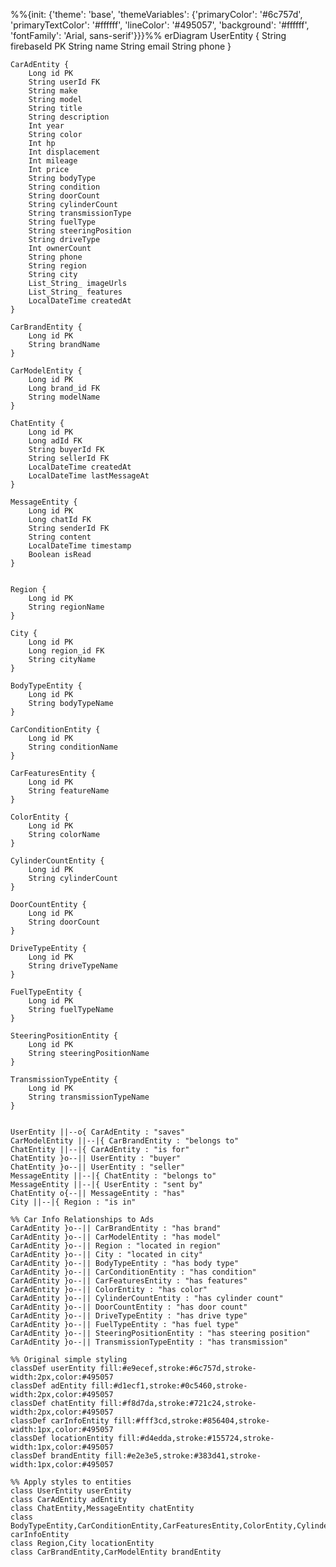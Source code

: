%%{init: {'theme': 'base', 'themeVariables': {'primaryColor': '#6c757d', 'primaryTextColor': '#ffffff', 'lineColor': '#495057', 'background': '#ffffff', 'fontFamily': 'Arial, sans-serif'}}}%%
erDiagram
    UserEntity {
        String firebaseId PK
        String name
        String email
        String phone
    }

    CarAdEntity {
        Long id PK
        String userId FK
        String make
        String model
        String title
        String description
        Int year
        String color
        Int hp
        Int displacement
        Int mileage
        Int price
        String bodyType
        String condition
        String doorCount
        String cylinderCount
        String transmissionType
        String fuelType
        String steeringPosition
        String driveType
        Int ownerCount
        String phone
        String region
        String city
        List_String_ imageUrls
        List_String_ features
        LocalDateTime createdAt
    }

    CarBrandEntity {
        Long id PK
        String brandName
    }

    CarModelEntity {
        Long id PK
        Long brand_id FK
        String modelName
    }

    ChatEntity {
        Long id PK
        Long adId FK
        String buyerId FK
        String sellerId FK
        LocalDateTime createdAt
        LocalDateTime lastMessageAt
    }

    MessageEntity {
        Long id PK
        Long chatId FK
        String senderId FK
        String content
        LocalDateTime timestamp
        Boolean isRead
    }


    Region {
        Long id PK
        String regionName
    }

    City {
        Long id PK
        Long region_id FK
        String cityName
    }
    
    BodyTypeEntity {
        Long id PK
        String bodyTypeName
    }
    
    CarConditionEntity {
        Long id PK
        String conditionName
    }
    
    CarFeaturesEntity {
        Long id PK
        String featureName
    }
    
    ColorEntity {
        Long id PK
        String colorName
    }
    
    CylinderCountEntity {
        Long id PK
        String cylinderCount
    }
    
    DoorCountEntity {
        Long id PK
        String doorCount
    }
    
    DriveTypeEntity {
        Long id PK
        String driveTypeName
    }
    
    FuelTypeEntity {
        Long id PK
        String fuelTypeName
    }
    
    SteeringPositionEntity {
        Long id PK
        String steeringPositionName
    }
    
    TransmissionTypeEntity {
        Long id PK
        String transmissionTypeName
    }


    UserEntity ||--o{ CarAdEntity : "saves"
    CarModelEntity ||--|{ CarBrandEntity : "belongs to"
    ChatEntity ||--|{ CarAdEntity : "is for"
    ChatEntity }o--|| UserEntity : "buyer"
    ChatEntity }o--|| UserEntity : "seller"
    MessageEntity ||--|{ ChatEntity : "belongs to"
    MessageEntity ||--|{ UserEntity : "sent by"
    ChatEntity o{--|| MessageEntity : "has"
    City ||--|{ Region : "is in"
    
    %% Car Info Relationships to Ads
    CarAdEntity }o--|| CarBrandEntity : "has brand"
    CarAdEntity }o--|| CarModelEntity : "has model"
    CarAdEntity }o--|| Region : "located in region"
    CarAdEntity }o--|| City : "located in city"
    CarAdEntity }o--|| BodyTypeEntity : "has body type"
    CarAdEntity }o--|| CarConditionEntity : "has condition"
    CarAdEntity }o--|| CarFeaturesEntity : "has features"
    CarAdEntity }o--|| ColorEntity : "has color"
    CarAdEntity }o--|| CylinderCountEntity : "has cylinder count"
    CarAdEntity }o--|| DoorCountEntity : "has door count"
    CarAdEntity }o--|| DriveTypeEntity : "has drive type"
    CarAdEntity }o--|| FuelTypeEntity : "has fuel type"
    CarAdEntity }o--|| SteeringPositionEntity : "has steering position"
    CarAdEntity }o--|| TransmissionTypeEntity : "has transmission"

    %% Original simple styling
    classDef userEntity fill:#e9ecef,stroke:#6c757d,stroke-width:2px,color:#495057
    classDef adEntity fill:#d1ecf1,stroke:#0c5460,stroke-width:2px,color:#495057
    classDef chatEntity fill:#f8d7da,stroke:#721c24,stroke-width:2px,color:#495057
    classDef carInfoEntity fill:#fff3cd,stroke:#856404,stroke-width:1px,color:#495057
    classDef locationEntity fill:#d4edda,stroke:#155724,stroke-width:1px,color:#495057
    classDef brandEntity fill:#e2e3e5,stroke:#383d41,stroke-width:1px,color:#495057

    %% Apply styles to entities
    class UserEntity userEntity
    class CarAdEntity adEntity
    class ChatEntity,MessageEntity chatEntity
    class BodyTypeEntity,CarConditionEntity,CarFeaturesEntity,ColorEntity,CylinderCountEntity,DoorCountEntity,DriveTypeEntity,FuelTypeEntity,SteeringPositionEntity,TransmissionTypeEntity carInfoEntity
    class Region,City locationEntity
    class CarBrandEntity,CarModelEntity brandEntity

